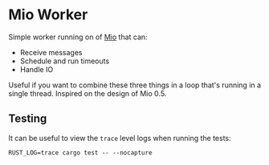 # Mio Worker

Simple worker running on of [Mio](https://github.com/tokio-rs/mio) that can:

 * Receive messages
 * Schedule and run timeouts
 * Handle IO

Useful if you want to combine these three things in a loop that's
running in a single thread. Inspired on the design of Mio 0.5.

## Testing

It can be useful to view the `trace` level logs when running the tests:

```
RUST_LOG=trace cargo test -- --nocapture
```
